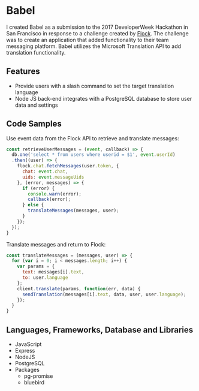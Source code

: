 # Babel

I created Babel as a submission to the 2017 DeveloperWeek Hackathon in San Francisco in response to a challenge created by [Flock](https://www.flock.co/). The challenge was to create an application that added functionality to their team messaging platform. Babel utilizes the Microsoft Translation API to add translation functionality.

## Features

* Provide users with a slash command to set the target translation language
* Node JS back-end integrates with a PostgreSQL database to store user data and settings

## Code Samples

Use event data from the Flock API to retrieve and translate messages:

```javascript
const retrieveUserMessages = (event, callback) => {
  db.one('select * from users where userid = $1', event.userId)
  .then((user) => {
    flock.chat.fetchMessages(user.token, {
      chat: event.chat,
      uids: event.messageUids
    }, (error, messages) => {
      if (error) {
        console.warn(error);
        callback(error);
      } else {
        translateMessages(messages, user);
      }
    });
  });
}
```
Translate messages and return to Flock:

```javascript
const translateMessages = (messages, user) => {
  for (var i = 0; i < messages.length; i++) {
    var params = {
      text: messages[i].text,
      to: user.language
    };
    client.translate(params, function(err, data) {
      sendTranslation(messages[i].text, data, user, user.language);
    });
  }
}
```

## Languages, Frameworks, Database and Libraries

* JavaScript
* Express
* NodeJS
* PostgreSQL
* Packages
  * pg-promise
  * bluebird
